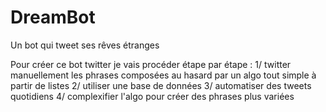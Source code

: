 # DreamBot
Un bot qui tweet ses rêves étranges

Pour créer ce bot twitter je vais procéder étape par étape : 
1/ twitter manuellement les phrases composées au hasard par un algo tout simple à partir de listes 
2/ utiliser une base de données 
3/ automatiser des tweets quotidiens
4/ complexifier l'algo pour créer des phrases plus variées 